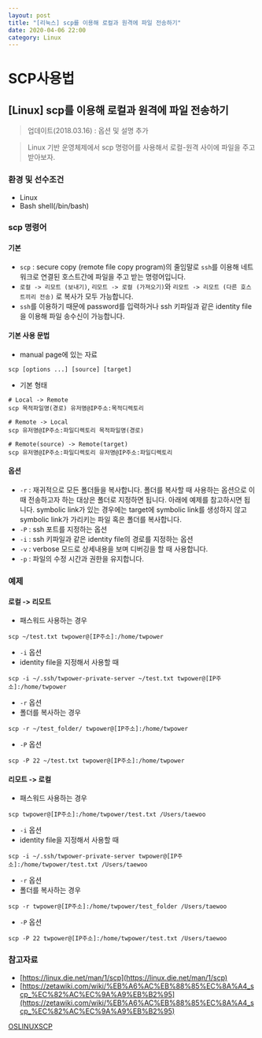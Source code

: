 ```yaml
---
layout: post
title: "[리눅스] scp를 이용해 로컬과 원격에 파일 전송하기"
date: 2020-04-06 22:00
category: Linux
---
```

# SCP사용법

## \[Linux\] scp를 이용해 로컬과 원격에 파일 전송하기

> 업데이트\(2018.03.16\) : 옵션 및 설명 추가

> Linux 기반 운영체제에서 scp 명령어를 사용해서 로컬-원격 사이에 파일을 주고 받아보자.

### 환경 및 선수조건 <a id="&#xD658;&#xACBD;-&#xBC0F;-&#xC120;&#xC218;&#xC870;&#xAC74;"></a>

* Linux
* Bash shell\(/bin/bash\)

### scp 명령어 <a id="scp-&#xBA85;&#xB839;&#xC5B4;"></a>

#### 기본 <a id="&#xAE30;&#xBCF8;"></a>

* `scp` : secure copy \(remote file copy program\)의 줄임말로 `ssh`를 이용해 네트워크로 연결된 호스트간에 파일을 주고 받는 명령어입니다.
* `로컬 -> 리모트 (보내기)`, `리모트 -> 로컬 (가져오기)`와 `리모트 -> 리모트 (다른 호스트끼리 전송)` 로 복사가 모두 가능합니다.
* `ssh`를 이용하기 때문에 password를 입력하거나 ssh 키파일과 같은 identity file을 이용해 파일 송수신이 가능합니다.

#### 기본 사용 문법 <a id="&#xAE30;&#xBCF8;-&#xC0AC;&#xC6A9;-&#xBB38;&#xBC95;"></a>

* manual page에 있는 자료

```text
scp [options ...] [source] [target]
```

* 기본 형태

```text
# Local -> Remote
scp 목적파일명(경로) 유저명@IP주소:목적디렉토리
```

```text
# Remote -> Local
scp 유저명@IP주소:파일디렉토리 목적파일명(경로)
```

```text
# Remote(source) -> Remote(target)
scp 유저명@IP주소:파일디렉토리 유저명@IP주소:파일디렉토리
```

#### 옵션 <a id="&#xC635;&#xC158;"></a>

* `-r` : 재귀적으로 모든 폴더들을 복사합니다. 폴더를 복사할 때 사용하는 옵션으로 이때 전송하고자 하는 대상은 폴더로 지정하면 됩니다. 아래에 예제를 참고하시면 됩니다. symbolic link가 있는 경우에는 target에 symbolic link를 생성하지 않고 symbolic link가 가리키는 파일 혹은 폴더를 복사합니다.
* `-P` : ssh 포트를 지정하는 옵션
* `-i` : ssh 키파일과 같은 identity file의 경로를 지정하는 옵션
* `-v` : verbose 모드로 상세내용을 보며 디버깅을 할 때 사용합니다.
* `-p` : 파일의 수정 시간과 권한을 유지합니다.

### 예제 <a id="&#xC608;&#xC81C;"></a>

#### 로컬 -&gt; 리모트 <a id="&#xB85C;&#xCEEC;---&#xB9AC;&#xBAA8;&#xD2B8;"></a>

* 패스워드 사용하는 경우

```text
scp ~/test.txt twpower@[IP주소]:/home/twpower
```

* `-i` 옵션
* identity file을 지정해서 사용할 때

```text
scp -i ~/.ssh/twpower-private-server ~/test.txt twpower@[IP주소]:/home/twpower
```

* `-r` 옵션
* 폴더를 복사하는 경우

```text
scp -r ~/test_folder/ twpower@[IP주소]:/home/twpower
```

* `-P` 옵션

```text
scp -P 22 ~/test.txt twpower@[IP주소]:/home/twpower
```

#### 리모트 -&gt; 로컬 <a id="&#xB9AC;&#xBAA8;&#xD2B8;---&#xB85C;&#xCEEC;"></a>

* 패스워드 사용하는 경우

```text
scp twpower@[IP주소]:/home/twpower/test.txt /Users/taewoo
```

* `-i` 옵션
* identity file을 지정해서 사용할 때

```text
scp -i ~/.ssh/twpower-private-server twpower@[IP주소]:/home/twpower/test.txt /Users/taewoo
```

* `-r` 옵션
* 폴더를 복사하는 경우

```text
scp -r twpower@[IP주소]:/home/twpower/test_folder /Users/taewoo
```

* `-P` 옵션

```text
scp -P 22 twpower@[IP주소]:/home/twpower/test.txt /Users/taewoo
```

### 참고자료 <a id="&#xCC38;&#xACE0;&#xC790;&#xB8CC;"></a>

* [https://linux.die.net/man/1/scp](https://linux.die.net/man/1/scp)
* [https://zetawiki.com/wiki/%EB%A6%AC%EB%88%85%EC%8A%A4_scp_%EC%82%AC%EC%9A%A9%EB%B2%95](https://zetawiki.com/wiki/%EB%A6%AC%EB%88%85%EC%8A%A4_scp_%EC%82%AC%EC%9A%A9%EB%B2%95)

[OS](https://twpower.github.io/tags#OS)[LINUX](https://twpower.github.io/tags#Linux)[SCP](https://twpower.github.io/tags#scp)

